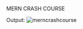   MERN CRASH COURSE

Output:
![merncrashcourse](https://github.com/user-attachments/assets/c508076c-a3cf-45ec-a9ad-ca17b8c377ae)
